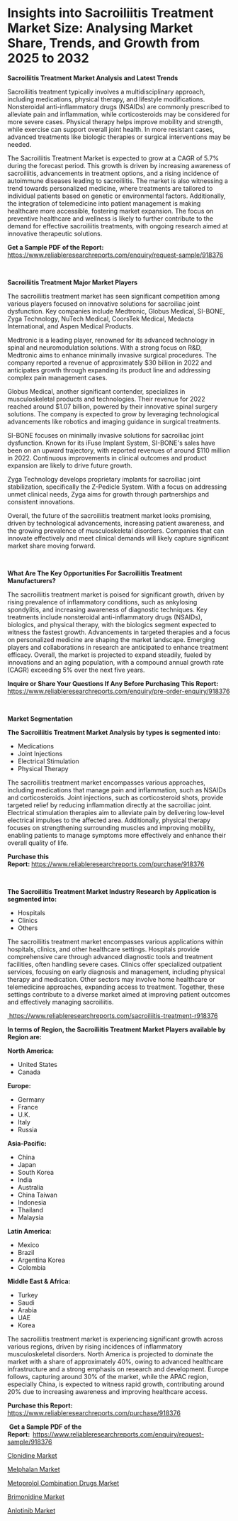 <p><h1>Insights into Sacroiliitis Treatment Market Size: Analysing Market Share, Trends, and Growth from 2025 to 2032</h1></p><p><strong>Sacroiliitis Treatment Market Analysis and Latest Trends</strong></p>
<p><p>Sacroiliitis treatment typically involves a multidisciplinary approach, including medications, physical therapy, and lifestyle modifications. Nonsteroidal anti-inflammatory drugs (NSAIDs) are commonly prescribed to alleviate pain and inflammation, while corticosteroids may be considered for more severe cases. Physical therapy helps improve mobility and strength, while exercise can support overall joint health. In more resistant cases, advanced treatments like biologic therapies or surgical interventions may be needed.</p><p>The Sacroiliitis Treatment Market is expected to grow at a CAGR of 5.7% during the forecast period. This growth is driven by increasing awareness of sacroiliitis, advancements in treatment options, and a rising incidence of autoimmune diseases leading to sacroiliitis. The market is also witnessing a trend towards personalized medicine, where treatments are tailored to individual patients based on genetic or environmental factors. Additionally, the integration of telemedicine into patient management is making healthcare more accessible, fostering market expansion. The focus on preventive healthcare and wellness is likely to further contribute to the demand for effective sacroiliitis treatments, with ongoing research aimed at innovative therapeutic solutions.</p></p>
<p><strong>Get a Sample PDF of the Report:&nbsp;</strong> <a href="https://www.reliableresearchreports.com/enquiry/request-sample/918376?utm_campaign=12&utm_medium=2&utm_source=Github&utm_content=ia&utm_term=06032025&utm_id=sacroiliitis-treatment">https://www.reliableresearchreports.com/enquiry/request-sample/918376</a></p>
<p>&nbsp;</p>
<p><strong>Sacroiliitis Treatment Major Market Players</strong></p>
<p><p>The sacroiliitis treatment market has seen significant competition among various players focused on innovative solutions for sacroiliac joint dysfunction. Key companies include Medtronic, Globus Medical, SI-BONE, Zyga Technology, NuTech Medical, CoorsTek Medical, Medacta International, and Aspen Medical Products.</p><p>Medtronic is a leading player, renowned for its advanced technology in spinal and neuromodulation solutions. With a strong focus on R&D, Medtronic aims to enhance minimally invasive surgical procedures. The company reported a revenue of approximately $30 billion in 2022 and anticipates growth through expanding its product line and addressing complex pain management cases.</p><p>Globus Medical, another significant contender, specializes in musculoskeletal products and technologies. Their revenue for 2022 reached around $1.07 billion, powered by their innovative spinal surgery solutions. The company is expected to grow by leveraging technological advancements like robotics and imaging guidance in surgical treatments.</p><p>SI-BONE focuses on minimally invasive solutions for sacroiliac joint dysfunction. Known for its iFuse Implant System, SI-BONE's sales have been on an upward trajectory, with reported revenues of around $110 million in 2022. Continuous improvements in clinical outcomes and product expansion are likely to drive future growth.</p><p>Zyga Technology develops proprietary implants for sacroiliac joint stabilization, specifically the Z-Pedicle System. With a focus on addressing unmet clinical needs, Zyga aims for growth through partnerships and consistent innovations.</p><p>Overall, the future of the sacroiliitis treatment market looks promising, driven by technological advancements, increasing patient awareness, and the growing prevalence of musculoskeletal disorders. Companies that can innovate effectively and meet clinical demands will likely capture significant market share moving forward.</p></p>
<p>&nbsp;</p>
<p><strong>What Are The Key Opportunities For Sacroiliitis Treatment Manufacturers?</strong></p>
<p><p>The sacroiliitis treatment market is poised for significant growth, driven by rising prevalence of inflammatory conditions, such as ankylosing spondylitis, and increasing awareness of diagnostic techniques. Key treatments include nonsteroidal anti-inflammatory drugs (NSAIDs), biologics, and physical therapy, with the biologics segment expected to witness the fastest growth. Advancements in targeted therapies and a focus on personalized medicine are shaping the market landscape. Emerging players and collaborations in research are anticipated to enhance treatment efficacy. Overall, the market is projected to expand steadily, fueled by innovations and an aging population, with a compound annual growth rate (CAGR) exceeding 5% over the next five years.</p></p>
<p><strong>Inquire or Share Your Questions If Any Before Purchasing This Report:</strong> <a href="https://www.reliableresearchreports.com/enquiry/pre-order-enquiry/918376?utm_campaign=12&utm_medium=2&utm_source=Github&utm_content=ia&utm_term=06032025&utm_id=sacroiliitis-treatment">https://www.reliableresearchreports.com/enquiry/pre-order-enquiry/918376</a></p>
<p>&nbsp;</p>
<p><strong>Market Segmentation</strong></p>
<p><strong>The Sacroiliitis Treatment Market Analysis by types is segmented into:</strong></p>
<p><ul><li>Medications</li><li>Joint Injections</li><li>Electrical Stimulation</li><li>Physical Therapy</li></ul></p>
<p><p>The sacroiliitis treatment market encompasses various approaches, including medications that manage pain and inflammation, such as NSAIDs and corticosteroids. Joint injections, such as corticosteroid shots, provide targeted relief by reducing inflammation directly at the sacroiliac joint. Electrical stimulation therapies aim to alleviate pain by delivering low-level electrical impulses to the affected area. Additionally, physical therapy focuses on strengthening surrounding muscles and improving mobility, enabling patients to manage symptoms more effectively and enhance their overall quality of life.</p></p>
<p><strong>Purchase this Report:&nbsp;</strong><a href="https://www.reliableresearchreports.com/purchase/918376?utm_campaign=12&utm_medium=2&utm_source=Github&utm_content=ia&utm_term=06032025&utm_id=sacroiliitis-treatment">https://www.reliableresearchreports.com/purchase/918376</a></p>
<p>&nbsp;</p>
<p><strong>The Sacroiliitis Treatment Market Industry Research by Application is segmented into:</strong></p>
<p><ul><li>Hospitals</li><li>Clinics</li><li>Others</li></ul></p>
<p><p>The sacroiliitis treatment market encompasses various applications within hospitals, clinics, and other healthcare settings. Hospitals provide comprehensive care through advanced diagnostic tools and treatment facilities, often handling severe cases. Clinics offer specialized outpatient services, focusing on early diagnosis and management, including physical therapy and medication. Other sectors may involve home healthcare or telemedicine approaches, expanding access to treatment. Together, these settings contribute to a diverse market aimed at improving patient outcomes and effectively managing sacroiliitis.</p></p>
<p><a href="https://www.reliableresearchreports.com/sacroiliitis-treatment-r918376?utm_campaign=12&utm_medium=2&utm_source=Github&utm_content=ia&utm_term=06032025&utm_id=sacroiliitis-treatment">&nbsp;https://www.reliableresearchreports.com/sacroiliitis-treatment-r918376</a></p>
<p><strong>In terms of Region, the Sacroiliitis Treatment Market Players available by Region are:</strong></p>
<p>
    <p> <strong> North America: </strong>
        <ul>
            <li>United States</li>
            <li>Canada</li>
        </ul>
        </p> 
    <p> <strong> Europe: </strong>
        <ul>
            <li>Germany</li>
            <li>France</li>
            <li>U.K.</li>
            <li>Italy</li>
            <li>Russia</li>
        </ul>
        </p> 
    <p> <strong> Asia-Pacific: </strong>
        <ul>
            <li>China</li>
            <li>Japan</li>
            <li>South Korea</li>
            <li>India</li>
            <li>Australia</li>
            <li>China Taiwan</li>
            <li>Indonesia</li>
            <li>Thailand</li>
            <li>Malaysia</li>
        </ul>
        </p> 
    <p> <strong> Latin America: </strong>
        <ul>
            <li>Mexico</li>
            <li>Brazil</li>
            <li>Argentina Korea</li>
            <li>Colombia</li>
        </ul>
        </p> 
    <p> <strong> Middle East & Africa: </strong>
        <ul>
            <li>Turkey</li>
            <li>Saudi</li>
            <li>Arabia</li>
            <li>UAE</li>
            <li>Korea</li>
        </ul>
    </p>
    </p>
<p><p>The sacroiliitis treatment market is experiencing significant growth across various regions, driven by rising incidences of inflammatory musculoskeletal disorders. North America is projected to dominate the market with a share of approximately 40%, owing to advanced healthcare infrastructure and a strong emphasis on research and development. Europe follows, capturing around 30% of the market, while the APAC region, especially China, is expected to witness rapid growth, contributing around 20% due to increasing awareness and improving healthcare access.</p></p>
<p><strong>Purchase this Report: </strong><a href="https://www.reliableresearchreports.com/purchase/918376?utm_campaign=12&utm_medium=2&utm_source=Github&utm_content=ia&utm_term=06032025&utm_id=sacroiliitis-treatment">https://www.reliableresearchreports.com/purchase/918376</a></p>
<p>&nbsp;<strong>Get a Sample PDF of the Report:&nbsp;&nbsp;</strong><a href="https://www.reliableresearchreports.com/enquiry/request-sample/918376?utm_campaign=12&utm_medium=2&utm_source=Github&utm_content=ia&utm_term=06032025&utm_id=sacroiliitis-treatment">https://www.reliableresearchreports.com/enquiry/request-sample/918376</a></p>
<p><strong></strong></p>
<p><p><a href="https://github.com/lizonbochil23/Market-Research-Report-List-1/blob/main/clonidine-market.md?utm_campaign=12&utm_medium=2&utm_source=Github&utm_content=ia&utm_term=06032025&utm_id=sacroiliitis-treatment">Clonidine Market</a></p><p><a href="https://github.com/zoccohaniech/Market-Research-Report-List-1/blob/main/melphalan-market.md?utm_campaign=12&utm_medium=2&utm_source=Github&utm_content=ia&utm_term=06032025&utm_id=sacroiliitis-treatment">Melphalan Market</a></p><p><a href="https://github.com/ancsyanagha/Market-Research-Report-List-1/blob/main/metoprolol-combination-drugs-market.md?utm_campaign=12&utm_medium=2&utm_source=Github&utm_content=ia&utm_term=06032025&utm_id=sacroiliitis-treatment">Metoprolol Combination Drugs Market</a></p><p><a href="https://github.com/rrosasdaunas/Market-Research-Report-List-1/blob/main/brimonidine-market.md?utm_campaign=12&utm_medium=2&utm_source=Github&utm_content=ia&utm_term=06032025&utm_id=sacroiliitis-treatment">Brimonidine Market</a></p><p><a href="https://github.com/naomaroaoonv/Market-Research-Report-List-1/blob/main/anlotinib-market.md?utm_campaign=12&utm_medium=2&utm_source=Github&utm_content=ia&utm_term=06032025&utm_id=sacroiliitis-treatment">Anlotinib Market</a></p></p>